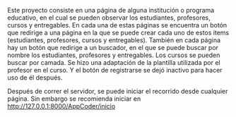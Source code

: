 Este proyecto consiste en una página de alguna institución o programa educativo, en el cual se pueden observar los estudiantes, profesores, cursos y entregables.
En cada una de estas páginas se encuentra un botón que redirige a una página en la que se puede crear cada uno de estos items (estudiantes, profesores, cursos y entregables).
También en cada página hay un botón que redirige a un buscador, en el que se puede buscar por nombre los estudiantes, profesores y entregables. Los cursos se pueden buscar por camada.
Se  hizo una adaptación de la plantilla utilizada por el profesor en el curso.
Y el botón de registrarse se dejó inactivo para hacer uso de él después.

Después de correr el servidor, se puede iniciar el recorrido desde cualquier página. Sin embargo se recomienda iniciar en http://127.0.0.1:8000/AppCoder/inicio
